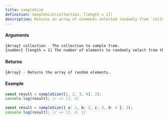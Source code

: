 ```yaml
---
title: sampleSize
definition: sampleSize(collection, [length = 1])
description: Returns an array of elements selected randomly from `collection`.
---
```



#### Arguments


```bash
{Array} collection - The collection to sample from.
{number} [length = 1] The number of elements to randomly select from the `collection`.
```


#### Returns


```bash
{Array} - Returns the array of random elements.
```


#### Example


```ts
const result = sampleSize([1, 2, 3, 4], 2);
console.log(result); // => [2, 4]

const result = sampleSize({ a: 1, b: 2, c: 3, d: 4 }, 3);
console.log(result); // => [2, 4, 1]
```